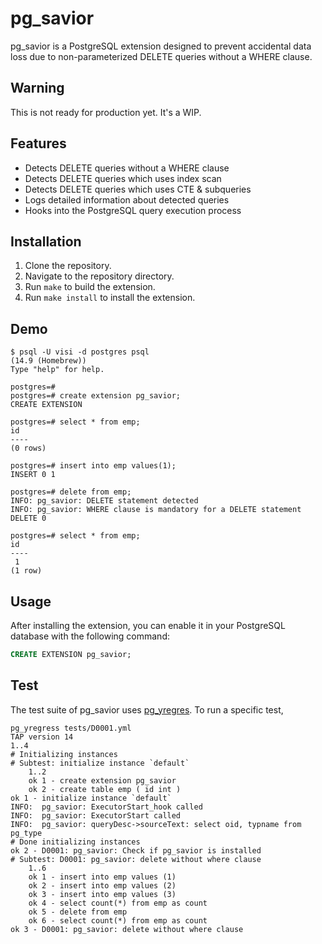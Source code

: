 # pg_savior

pg_savior is a PostgreSQL extension designed to prevent accidental data loss due to non-parameterized DELETE queries without a WHERE clause.

## Warning

This is not ready for production yet. It's a WIP.

## Features

- Detects DELETE queries without a WHERE clause
- Detects DELETE queries which uses index scan
- Detects DELETE queries which uses CTE & subqueries
- Logs detailed information about detected queries
- Hooks into the PostgreSQL query execution process

## Installation

1. Clone the repository.
2. Navigate to the repository directory.
3. Run `make` to build the extension.
4. Run `make install` to install the extension.

## Demo

```
$ psql -U visi -d postgres psql
(14.9 (Homebrew))
Type "help" for help.

postgres=#
postgres=# create extension pg_savior;
CREATE EXTENSION

postgres=# select * from emp;
id
----
(0 rows)

postgres=# insert into emp values(1);
INSERT 0 1

postgres=# delete from emp;
INFO: pg_savior: DELETE statement detected
INFO: pg_savior: WHERE clause is mandatory for a DELETE statement
DELETE 0

postgres=# select * from emp;
id
----
 1
(1 row)
```

## Usage

After installing the extension, you can enable it in your PostgreSQL database with the following command:

```sql
CREATE EXTENSION pg_savior;
```

## Test

The test suite of pg_savior uses [pg_yregres](https://github.com/omnigres/omnigres/tree/master/pg_yregress). To run a specific test, 

```
pg_yregress tests/D0001.yml
TAP version 14
1..4
# Initializing instances
# Subtest: initialize instance `default`
    1..2
    ok 1 - create extension pg_savior
    ok 2 - create table emp ( id int )
ok 1 - initialize instance `default`
INFO:  pg_savior: ExecutorStart_hook called
INFO:  pg_savior: ExecutorStart called
INFO:  pg_savior: queryDesc->sourceText: select oid, typname from pg_type
# Done initializing instances
ok 2 - D0001: pg_savior: Check if pg_savior is installed
# Subtest: D0001: pg_savior: delete without where clause
    1..6
    ok 1 - insert into emp values (1)
    ok 2 - insert into emp values (2)
    ok 3 - insert into emp values (3)
    ok 4 - select count(*) from emp as count
    ok 5 - delete from emp
    ok 6 - select count(*) from emp as count
ok 3 - D0001: pg_savior: delete without where clause
```
